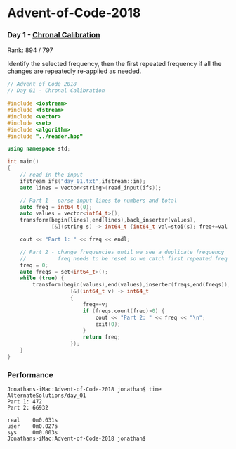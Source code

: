 # Advent-of-Code-2018

### Day 1 - [Chronal Calibration](https://adventofcode.com/2018/day/1)

Rank: 894 / 797

Identify the selected frequency, then the first repeated frequency if all the changes are
repeatedly re-applied as needed.

```C++
// Advent of Code 2018
// Day 01 - Chronal Calibration

#include <iostream>
#include <fstream>
#include <vector>
#include <set>
#include <algorithm>
#include "../reader.hpp"

using namespace std;

int main() 
{
    // read in the input
    ifstream ifs("day_01.txt",ifstream::in);    
    auto lines = vector<string>(read_input(ifs));

    // Part 1 - parse input lines to numbers and total
    auto freq = int64_t(0);
    auto values = vector<int64_t>();
    transform(begin(lines),end(lines),back_inserter(values),
              [&](string s) -> int64_t {int64_t val=stoi(s); freq+=val; return val;});

    cout << "Part 1: " << freq << endl;

    // Part 2 - change frequencies until we see a duplicate frequency
    //          freq needs to be reset so we catch first repeated freq
    freq = 0;
    auto freqs = set<int64_t>();
    while (true) {
        transform(begin(values),end(values),inserter(freqs,end(freqs)),
                    [&](int64_t v) -> int64_t 
                    {
                        freq+=v;
                        if (freqs.count(freq)>0) {
                            cout << "Part 2: " << freq << "\n";
                            exit(0);
                        }
                        return freq;
                    });
    }
}
```

### Performance

```
Jonathans-iMac:Advent-of-Code-2018 jonathan$ time AlternateSolutions/day_01
Part 1: 472
Part 2: 66932

real    0m0.031s
user    0m0.027s
sys     0m0.003s
Jonathans-iMac:Advent-of-Code-2018 jonathan$
```
